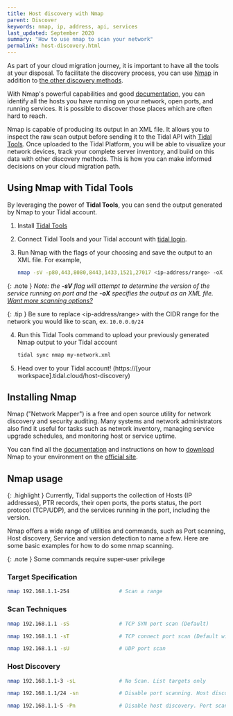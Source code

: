```yaml
---
title: Host discovery with Nmap
parent: Discover
keywords: nmap, ip, address, api, services
last_updated: September 2020
summary: "How to use nmap to scan your network"
permalink: host-discovery.html
---
```



As part of your cloud migration journey, it is important to have all the tools at your disposal. To facilitate the discovery process, you can use [Nmap](https://nmap.org/) in addition to [the other discovery methods](https://guides.tidal.cloud).

With Nmap's powerful capabilities and good [documentation](https://nmap.org/book/host-discovery-find-ips.html), you can identify all the hosts you have running on your network, open ports, and running services. It is possible to discover those places which are often hard to reach.

Nmap is capable of producing its output in an XML file. It allows you to inspect the raw scan output before sending it to the Tidal API with [Tidal Tools](https://get.tidal.sh). Once uploaded to the Tidal Platform, you will be able to visualize your network devices, track your complete server inventory, and build on this data with other discovery methods. This is how you can make informed decisions on your cloud migration path.


## Using Nmap with Tidal Tools
By leveraging the power of **Tidal Tools**, you can send the output generated by Nmap to your Tidal account.

1. Install [Tidal Tools](https://guides.tidal.cloud/tidal-tools.html)
2. Connect Tidal Tools and your Tidal account with [tidal login](https://guides.tidal.cloud/tidal-tools.html#login).
3. Run Nmap with the flags of your choosing and save the output to an XML file. For example,

    ```bash
    nmap -sV -p80,443,8080,8443,1433,1521,27017 <ip-address/range> -oX my-network.xml
    ```

{: .note }
    _Note: the **-sV** flag will attempt to determine the version of the service running on port and the **-oX** specifies the output as an XML file. [Want more scanning options?](#nmap-usage)_

{: .tip }
Be sure to replace <ip-address/range> with the CIDR range for the network you would like to scan, ex. `10.0.0.0/24`

4. Run this Tidal Tools command to upload your previously generated Nmap output to your Tidal account
    ```bash
    tidal sync nmap my-network.xml
    ```
5. Head over to your Tidal account! (https://[your workspace].tidal.cloud/host-discovery)


## Installing Nmap
Nmap ("Network Mapper") is a free and open source utility for network discovery and security auditing. Many systems and network administrators also find it useful for tasks such as network inventory, managing service upgrade schedules, and monitoring host or service uptime.

You can find all the [documentation](https://nmap.org/docs.html) and instructions on how to [download](https://nmap.org/book/install.html) Nmap to your environment on the [official site](https://nmap.org/).


## Nmap usage

{: .highlight }
Currently, Tidal supports the collection of Hosts (IP addresses), PTR records, their open ports, the ports status, the port protocol (TCP/UDP), and the services running in the port, including the version.

Nmap offers a wide range of utilities and commands, such as Port scanning, Host discovery, Service and version detection to name a few. Here are some basic examples for how to do some nmap scanning.

{: .note }
Some commands require super-user privilege


### Target Specification
```bash
nmap 192.168.1.1-254                # Scan a range
```

### Scan Techniques
```bash
nmap 192.168.1.1 -sS                # TCP SYN port scan (Default)

nmap 192.168.1.1 -sT                # TCP connect port scan (Default without root privilege)

nmap 192.168.1.1 -sU                # UDP port scan
```

### Host Discovery
```bash
nmap 192.168.1.1-3 -sL              # No Scan. List targets only

nmap 192.168.1.1/24 -sn             # Disable port scanning. Host discovery only.

nmap 192.168.1.1-5 -Pn              # Disable host discovery. Port scan only.
```
